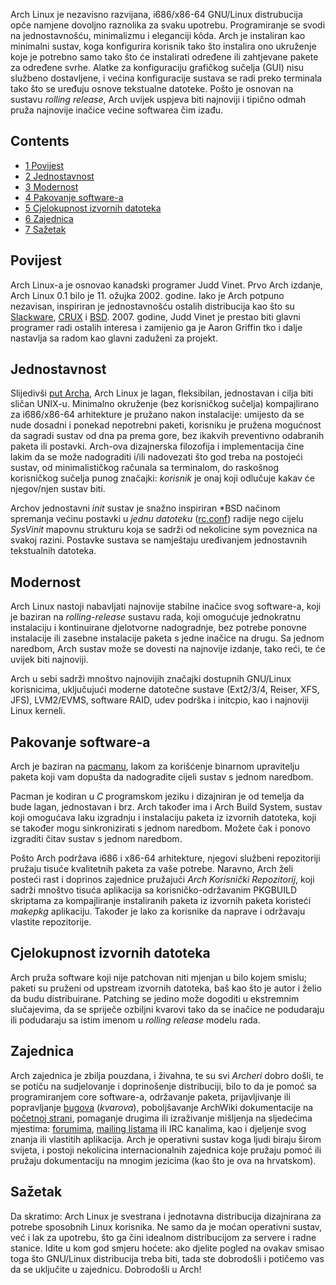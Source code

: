 Arch Linux je nezavisno razvijana, i686/x86-64 GNU/Linux distrubucija opče namjene dovoljno raznolika za svaku upotrebu. Programiranje se svodi na jednostavnošću, minimalizmu i eleganciji kôda. Arch je instaliran kao minimalni sustav, koga konfigurira korisnik tako što instalira ono ukruženje koje je potrebno samo tako što će instalirati određene ili zahtjevane pakete za određene svrhe. Alatke za konfiguraciju grafičkog sučelja (GUI) nisu službeno dostavljene, i većina konfiguracije sustava se radi preko terminala tako što se uređuju osnove tekstualne datoteke. Pošto je osnovan na sustavu *rolling release*, Arch uvijek uspjeva biti najnoviji i tipično odmah pruža najnovije inačice većine softwarea čim izađu.

## Contents

*   [1 Povijest](#Povijest)
*   [2 Jednostavnost](#Jednostavnost)
*   [3 Modernost](#Modernost)
*   [4 Pakovanje software-a](#Pakovanje_software-a)
*   [5 Cjelokupnost izvornih datoteka](#Cjelokupnost_izvornih_datoteka)
*   [6 Zajednica](#Zajednica)
*   [7 Sažetak](#Sa.C5.BEetak)

## Povijest

Arch Linux-a je osnovao kanadski programer Judd Vinet. Prvo Arch izdanje, Arch Linux 0.1 bilo je 11\. ožujka 2002\. godine. Iako je Arch potpuno nezavisan, inspiriran je jednostavnošću ostalih distribucija kao što su [Slackware](http://slackware.com), [CRUX](http://www.crux.nu) i [BSD](https://en.wikipedia.org/wiki/Berkeley_Software_Distribution "wikipedia:Berkeley Software Distribution"). 2007\. godine, Judd Vinet je prestao biti glavni programer radi ostalih interesa i zamijenio ga je Aaron Griffin tko i dalje nastavlja sa radom kao glavni zaduženi za projekt.

## Jednostavnost

Slijedivši [put Archa](/index.php/The_Arch_Way_(Hrvatski) "The Arch Way (Hrvatski)"), Arch Linux je lagan, fleksibilan, jednostavan i cilja biti sličan UNIX-u. Minimalno okruženje (bez korisničkog sučelja) kompajlirano za i686/x86-64 arhitekture je pružano nakon instalacije: umijesto da se nude dosadni i ponekad nepotrebni paketi, korisniku je pružena mogućnost da sagradi sustav od dna pa prema gore, bez ikakvih preventivno odabranih paketa ili postavki. Arch-ova dizajnerska filozofija i implementacija čine lakim da se može nadograditi i/ili nadovezati što god treba na postojeći sustav, od minimalističkog računala sa terminalom, do raskošnog korisničkog sučelja punog značajki: *korisnik* je onaj koji odlučuje kakav će njegov/njen sustav biti.

Archov jednostavni *init* sustav je snažno inspiriran *BSD načinom spremanja većinu postavki u *jednu datoteku* ([rc.conf](/index.php/Rc.conf "Rc.conf")) radije nego cijelu *SysVinit* mapovnu strukturu koja se sadrži od nekolicine sym poveznica na svakoj razini. Postavke sustava se namještaju uređivanjem jednostavnih tekstualnih datoteka.

## Modernost

Arch Linux nastoji nabavljati najnovije stabilne inačice svog software-a, koji je baziran na *rolling-release* sustavu rada, koji omogućuje jednokratnu instalaciju i kontinuirane djelotvorne nadogradnje, bez potrebe ponovne instalacije ili zasebne instalacije paketa s jedne inačice na drugu. Sa jednom naredbom, Arch sustav može se dovesti na najnovije izdanje, tako reći, te će uvijek biti najnoviji.

Arch u sebi sadrži mnoštvo najnovijih značajki dostupnih GNU/Linux korisnicima, uključujući moderne datotečne sustave (Ext2/3/4, Reiser, XFS, JFS), LVM2/EVMS, software RAID, udev podrška i initcpio, kao i najnoviji Linux kerneli.

## Pakovanje software-a

Arch je baziran na [pacmanu](/index.php/Pacman "Pacman"), lakom za korišćenje binarnom upravitelju paketa koji vam dopušta da nadogradite cijeli sustav s jednom naredbom.

Pacman je kodiran u *C* programskom jeziku i dizajniran je od temelja da bude lagan, jednostavan i brz. Arch također ima i Arch Build System, sustav koji omogućava laku izgradnju i instalaciju paketa iz izvornih datoteka, koji se također mogu sinkronizirati s jednom naredbom. Možete čak i ponovo izgraditi čitav sustav s jednom naredbom.

Pošto Arch podržava i686 i x86-64 arhitekture, njegovi službeni repozitoriji pružaju tisuće kvalitetnih paketa za vaše potrebe. Naravno, Arch želi posteći rast i doprinos zajednice pružajući *Arch Korisnički Repozitorij*, koji sadrži mnoštvo tisuća aplikacija sa korisničko-održavanim PKGBUILD skriptama za kompajliranje instaliranih paketa iz izvornih paketa koristeći *makepkg* aplikaciju. Također je lako za korisnike da naprave i održavaju vlastite repozitorije.

## Cjelokupnost izvornih datoteka

Arch pruža software koji nije patchovan niti mjenjan u bilo kojem smislu; paketi su pruženi od upstream izvornih datoteka, baš kao što je autor i želio da budu distribuirane. Patching se jedino može dogoditi u ekstremnim slučajevima, da se spriječe ozbiljni kvarovi tako da se inačice ne podudaraju ili podudaraju sa istim imenom u *rolling release* modelu rada.

## Zajednica

Arch zajednica je zbilja pouzdana, i živahna, te su svi *Archeri* dobro došli, te se potiču na sudjelovanje i doprinošenje distribuciji, bilo to da je pomoć sa programiranjem core software-a, održavanje paketa, prijavljivanje ili popravljanje [bugova](https://bugs.archlinux.org/) (*kvarova*), poboljšavanje ArchWiki dokumentacije na [početnoj strani](/index.php/Main_page_(Hrvatski) "Main page (Hrvatski)"), pomaganje drugima ili izraživanje mišljenja na sljedećima mjestima: [forumima](https://bbs.archlinux.org/), [mailing listama](https://mailman.archlinux.org/mailman/listinfo/) ili IRC kanalima, kao i djeljenje svog znanja ili vlastitih aplikacija. Arch je operativni sustav koga ljudi biraju širom svijeta, i postoji nekolicina internacionalnih zajednica koje pružaju pomoć ili pružaju dokumentaciju na mnogim jezicima (kao što je ova na hrvatskom).

## Sažetak

Da skratimo: Arch Linux je svestrana i jednotavna distribucija dizajnirana za potrebe sposobnih Linux korisnika. Ne samo da je moćan operativni sustav, već i lak za upotrebu, što ga čini idealnom distribucijom za servere i radne stanice. Idite u kom god smjeru hoćete: ako djelite pogled na ovakav smisao toga što GNU/Linux distribucija treba biti, tada ste dobrodošli i potičemo vas da se uključite u zajednicu. Dobrodošli u Arch!